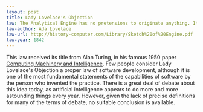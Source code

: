 ```yaml
---
layout: post
title: Lady Lovelace's Objection
law: The Analytical Engine has no pretensions to originate anything. It can do whatever we know how to order it to perform.
law-author: Ada Lovelace
law-url: http://history-computer.com/Library/Sketch%20of%20Engine.pdf
law-year: 1842
---
```


This law received its title from Alan Turing, in his famous 1950 paper [Computing Machinery and Intelligence](https://academic.oup.com/mind/article/LIX/236/433/986238). Few people consider Lady Lovelace's Objection a proper law of software development, although it is one of the most fundamental statements of the capabilities of software by the person who invented the practice. There is a great deal of debate about this idea today, as artificial intelligence appears to do more and more astounding things every year. However, given the lack of precise definitions for many of the terms of debate, no suitable conclusion is available.